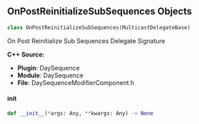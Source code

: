 ## OnPostReinitializeSubSequences Objects

```python
class OnPostReinitializeSubSequences(MulticastDelegateBase)
```

On Post Reinitialize Sub Sequences  Delegate Signature

**C++ Source:**

- **Plugin**: DaySequence
- **Module**: DaySequence
- **File**: DaySequenceModifierComponent.h

<a id="unreal.OnPostReinitializeSubSequences.__init__"></a>

#### __init__

```python
def __init__(*args: Any, **kwargs: Any) -> None
```

<a id="unreal.OnTimeOfDayPreviewChanged"></a>